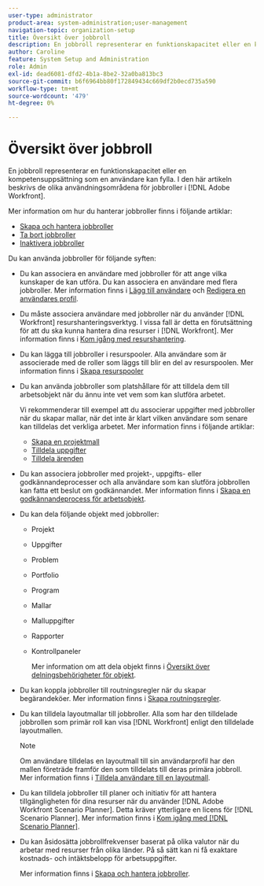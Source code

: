 ```yaml
---
user-type: administrator
product-area: system-administration;user-management
navigation-topic: organization-setup
title: Översikt över jobbroll
description: En jobbroll representerar en funktionskapacitet eller en kompetensuppsättning som en användare kan fylla. I den här artikeln beskrivs de olika användningsområdena för jobbroller i Adobe Workfront.
author: Caroline
feature: System Setup and Administration
role: Admin
exl-id: dead6081-dfd2-4b1a-8be2-32a0ba813bc3
source-git-commit: b6f6964bb80f172849434c669df2b0ecd735a590
workflow-type: tm+mt
source-wordcount: '479'
ht-degree: 0%

---
```


# Översikt över jobbroll

En jobbroll representerar en funktionskapacitet eller en kompetensuppsättning som en användare kan fylla. I den här artikeln beskrivs de olika användningsområdena för jobbroller i [!DNL Adobe Workfront].

Mer information om hur du hanterar jobbroller finns i följande artiklar:

* [Skapa och hantera jobbroller](../../../administration-and-setup/set-up-workfront/organizational-setup/create-manage-job-roles.md)
* [Ta bort jobbroller](../../../administration-and-setup/set-up-workfront/organizational-setup/delete-job-roles.md)
* [Inaktivera jobbroller](../../../administration-and-setup/set-up-workfront/organizational-setup/deactivate-job-roles.md)

Du kan använda jobbroller för följande syften:

* Du kan associera en användare med jobbroller för att ange vilka kunskaper de kan utföra. Du kan associera en användare med flera jobbroller. Mer information finns i [Lägg till användare](../../../administration-and-setup/add-users/create-and-manage-users/add-users.md) och [Redigera en användares profil](../../../administration-and-setup/add-users/create-and-manage-users/edit-a-users-profile.md).
* Du måste associera användare med jobbroller när du använder [!DNL Workfront] resurshanteringsverktyg. I vissa fall är detta en förutsättning för att du ska kunna hantera dina resurser i [!DNL Workfront]. Mer information finns i [Kom igång med resurshantering](../../../resource-mgmt/resource-mgmt-overview/get-started-resource-management.md).
* Du kan lägga till jobbroller i resurspooler. Alla användare som är associerade med de roller som läggs till blir en del av resurspoolen. Mer information finns i [Skapa resurspooler](../../../resource-mgmt/resource-planning/resource-pools/create-resource-pools.md)
* Du kan använda jobbroller som platshållare för att tilldela dem till arbetsobjekt när du ännu inte vet vem som kan slutföra arbetet.

   Vi rekommenderar till exempel att du associerar uppgifter med jobbroller när du skapar mallar, när det inte är klart vilken användare som senare kan tilldelas det verkliga arbetet. Mer information finns i följande artiklar:

   * [Skapa en projektmall](../../../manage-work/projects/create-and-manage-templates/create-template.md)
   * [Tilldela uppgifter](../../../manage-work/tasks/assign-tasks/assign-tasks.md)
   * [Tilldela ärenden](../../../manage-work/issues/manage-issues/assign-issues.md)

* Du kan associera jobbroller med projekt-, uppgifts- eller godkännandeprocesser och alla användare som kan slutföra jobbrollen kan fatta ett beslut om godkännandet. Mer information finns i [Skapa en godkännandeprocess för arbetsobjekt](../../../administration-and-setup/customize-workfront/configure-approval-milestone-processes/create-approval-processes.md).
* Du kan dela följande objekt med jobbroller:

   * Projekt
   * Uppgifter
   * Problem
   * Portfolio
   * Program
   * Mallar
   * Malluppgifter
   * Rapporter
   * Kontrollpaneler

      Mer information om att dela objekt finns i [Översikt över delningsbehörigheter för objekt](../../../workfront-basics/grant-and-request-access-to-objects/sharing-permissions-on-objects-overview.md).

* Du kan koppla jobbroller till routningsregler när du skapar begärandeköer. Mer information finns i [Skapa routningsregler](../../../manage-work/requests/create-and-manage-request-queues/create-routing-rules.md).
* Du kan tilldela layoutmallar till jobbroller. Alla som har den tilldelade jobbrollen som primär roll kan visa [!DNL Workfront] enligt den tilldelade layoutmallen.

   >[!NOTE]
   >
   >Om användare tilldelas en layoutmall till sin användarprofil har den mallen företräde framför den som tilldelats till deras primära jobbroll. Mer information finns i [Tilldela användare till en layoutmall](../../../administration-and-setup/customize-workfront/use-layout-templates/assign-users-to-layout-template.md).

* Du kan tilldela jobbroller till planer och initiativ för att hantera tillgängligheten för dina resurser när du använder [!DNL Adobe Workfront Scenario Planner]. Detta kräver ytterligare en licens för [!DNL Scenario Planner]. Mer information finns i [Kom igång med [!DNL Scenario Planner]](../../../scenario-planner/get-started-with-scenario-planning.md).
* Du kan åsidosätta jobbrollfrekvenser baserat på olika valutor när du arbetar med resurser från olika länder. På så sätt kan ni få exaktare kostnads- och intäktsbelopp för arbetsuppgifter.

   Mer information finns i [Skapa och hantera jobbroller](../../../administration-and-setup/set-up-workfront/organizational-setup/create-manage-job-roles.md).
